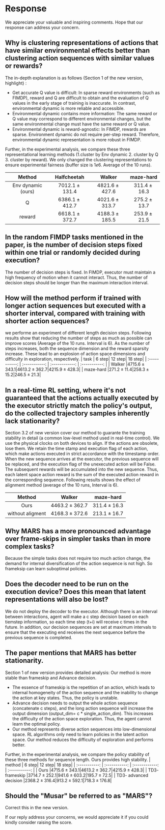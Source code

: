 # Response
We appreciate your valuable and inspiring comments. Hope that our response can address your concern. 
## Why is clustering representations of actions that have similar environmental effects better than clustering action sequences with similar values or rewards? 
The in-depth explanation is as follows (Section 1 of the new version, highlight) :
-	 Get accurate Q value is difficult: In sparse reward environments (such as FIMDP), reward and Q are difficult to obtain and the evaluation of Q values in the early stage of training is inaccurate. In contrast, environmental dynamic is more reliable and accessible.
-	Environmental dynamic contains more information: The same reward or Q value may correspond to different environmental changes, but the same environmental change must have the same reward or Q value.
-	Environmental dynamic is reward-agnostic: In FIMDP, rewards are sparse. Environment dynamic do not require per-step reward. Therefore, environmental dynamic representation is more robust in FIMDP.

Further, in the experimental analysis, we compare these three representational learning methods (1.cluster by Env dynamic 2. cluster by Q 3. cluster by reward). We only changed the clustering representations to ensure experimental fairness (buffer size is $1e6$. Average of the 10 runs).

| Method      | Halfcheetah | Walker | maze-hard |
| :-----------: | :-----------: | :------------: | :-----------: |
| Env dynamic (ours) |$7012.1\pm 131.4$|$4821.6\pm 427.6$|$311.4\pm 16.3$|
| Q  |$6386.1\pm 412.7$|$4021.6\pm 313.7$|$275.2\pm 13.7$|
| reward  |$6618.1\pm 372.7$|$4188.3\pm 185.5$|$253.9\pm 21.5$|
## In the random FIMDP tasks mentioned in the paper, is the number of decision steps fixed within one trial or randomly decided during execution? 
The number of decision steps is fixed. In FIMDP, executor must maintain a high frequency of motion when it cannot interact. Thus, the number of decision steps should be longer than the maximum interaction interval.
## How will the method perform if trained with longer action sequences but executed with a shorter interval, compared with training with shorter action sequences?
we performe an experiment of different length decision steps. Following results show that reducing the number of steps as much as possible can improve scores (Average of the 10 runs. Interval is 6). As the number of steps increases, both the sequence dimension and the reward sparsity increase. These lead to an explosion of action space dimensions and difficulty in exploration, respectively.
| task      | 6 step| 12 step| 18 step|
| :-----------: | :-----------: | :------------: | :-----------: |
| Walker |$4715.6\pm 343.1$|$4613.2\pm 362.7$|$4215.9\pm 428.3$|
| maze-hard  |$271.2\pm 11.4$|$258.3\pm 15.2$|$246.5\pm 21.3$|
## In a real-time RL setting, where it's not guaranteed that the actions actually executed by the executor strictly match the policy's output, do the collected trajectory samples inherently lack stationarity? 
Section 3.2 of new version cover our method to guarante the training stability in detail (a common low-level method used in real-time control). We use the physical clocks on both devices to align. If the actions are obsolete, lose them. We retain the time stamp and execution flag of each action, which make actions executed in strict accordance with the timestamp order. When the new sequence arrives at the executor, the previous sequence will be replaced, and the execution flag of the unexecuted action will be False. The subsequent rewards will be accumulated into the new sequence. Thus, each latent space action reward is the sum of the executed action reward in the corresponding sequence. Following results shows the effect of alignment method (average of the 10 runs, Interval is 6). 

| Method      | Walker| maze-hard|
| :-----------: | :------------: | :-----------: |
| Ours |$4463.2\pm 362.7$|$311.4\pm 16.3$|
| without aligment |$4168.3\pm 372.6$|$213.1\pm 16.7$|
## Why MARS has a more pronounced advantage over frame-skips in simpler tasks than in more complex tasks?
Because the simple tasks does not require too much action change, the demand for internal diversification of the action sequence is not high. So frameksip can learn suboptimal policies.
## Does the decoder need to be run on the execution device? Does this mean that latent representations will also be lost?
We do not deploy the decoder to the executor. Although there is an interval between interactions, agent will make a c step decision based on each tiemstep information, so each time step (t+i) will receive c times in the future. In addition, our decision sequences are set at maximum intervals to ensure that the executing end receives the next sequence before the previous sequence is completed.
## The paper mentions that MARS has better stationarity.  
Section 1 of new version provides detailed analysis: Our method is more stable than frameskip and Advance decision. 
- The essence of frameskip is the repetition of an action, which leads to internal homogeneity of the action sequence and the inability to change the action at key states. Thus, the policy is unstable.
- Advance decision needs to output the whole action sequence (concatenate c steps), and the long action sequence will increase the output dimension (output_dim= c * single_action_dim). This increases the difficulty of the action space exploration. Thus, the agent cannot learn the optimal policy.
- Our method represents diverse action sequences into low-dimensional space. RL algorithms only need to learn policies in the latent action space. Our method reduces the difficulty of exploration and performs better.

Further, in the experimental analysis, we compare the policy stability of these three methods for sequence length. Ours provides high stability.
| method     | 6 step| 12 step| 18 step|
| :-----------: | :-----------: | :------------: | :-----------: |
| Ours |$4715.6\pm 343.1$|$4613.2\pm 362.7$|$4215.9\pm 428.3$|
| TD3- frameskip |$3714.7\pm 252.1$|$941.6\pm 603.2$|$195.7\pm 72.5$|
| TD3- advanced decision |$2368.2\pm 316.4$|$913.2\pm 592.1$|$718.3\pm 176.8$|
## Should the "Musar" be referred to as "MARS"?
Correct this in the new version.

If our reply address your concerns, we would appreciate it if you could kindly consider raising the score.
